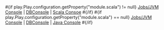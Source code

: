 \#{if play.Play.configuration.getProperty("module.scala") != null} [Jobs/JVM Console](@%7BInfoConsole.index%7D) | [DBConsole](@%7BDbConsole.index%7D) | [Scala Consoe](@%7BScalaConsole.index%7D) \#{/if} \#{if play.Play.configuration.getProperty("module.scala") == null} [Jobs/JVM Console](@%7BInfoConsole.index%7D) | [DBConsole](@%7BDbConsole.index%7D) | [Java Console](@%7BJavaConsole.index%7D) \#{/if}
